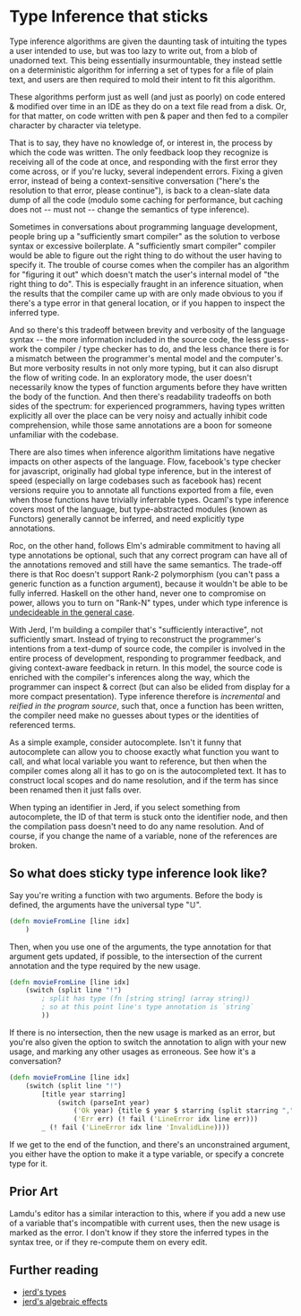 
# Type Inference that sticks

Type inference algorithms are given the daunting task of intuiting the types a user intended to use, but was too lazy to write out, from a blob of unadorned text. This being essentially insurmountable, they instead settle on a deterministic algorithm for inferring a set of types for a file of plain text, and users are then required to mold their intent to fit this algorithm.

These algorithms perform just as well (and just as poorly) on code entered & modified over time in an IDE as they do on a text file read from a disk. Or, for that matter, on code written with pen & paper and then fed to a compiler character by character via teletype.

That is to say, they have no knowledge of, or interest in, the process by which the code was written. The only feedback loop they recognize is receiving all of the code at once, and responding with the first error they come across, or if you're lucky, several independent errors. Fixing a given error, instead of being a context-sensitive conversation ("here's the resolution to that error, please continue"), is back to a clean-slate data dump of all the code (modulo some caching for performance, but caching does not -- must not -- change the semantics of type inference).

Sometimes in conversations about programming language development, people bring up a "sufficiently smart compiler" as the solution to verbose syntax or excessive boilerplate. A "sufficiently smart compiler" compiler would be able to figure out the right thing to do without the user having to specify it. The trouble of course comes when the compiler has an algorithm for "figuring it out" which doesn't match the user's internal model of "the right thing to do". This is especially fraught in an inference situation, when the results that the compiler came up with are only made obvious to you if there's a type error in that general location, or if you happen to inspect the inferred type.

And so there's this tradeoff between brevity and verbosity of the language syntax -- the more information included in the source code, the less guess-work the compiler / type checker has to do, and the less chance there is for a mismatch between the programmer's mental model and the computer's. But more verbosity results in not only more typing, but it can also disrupt the flow of writing code. In an exploratory mode, the user doesn't necessarily know the types of function arguments before they have written the body of the function. And then there's readability tradeoffs on both sides of the spectrum: for experienced programmers, having types written explicitly all over the place can be very noisy and actually inhibit code comprehension, while those same annotations are a boon for someone unfamiliar with the codebase.

There are also times when inference algorithm limitations have negative impacts on other aspects of the language. Flow, facebook's type checker for javascript, originally had global type inference, but in the interest of speed (especially on large codebases such as facebook has) recent versions require you to annotate all functions exported from a file, even when those functions have trivially inferrable types. Ocaml's type inference covers most of the language, but type-abstracted modules (known as Functors) generally cannot be inferred, and need explicitly type annotations.

Roc, on the other hand, follows Elm's admirable commitment to having all type annotations be optional, such that any correct program can have all of the annotations removed and still have the same semantics. The trade-off there is that Roc doesn't support Rank-2 polymorphism (you can't pass a generic function as a function argument), because it wouldn't be able to be fully inferred. Haskell on the other hand, never one to compromise on power, allows you to turn on "Rank-N" types, under which type inference is [undecideable in the general case](https://en.wikipedia.org/wiki/Parametric_polymorphism#Higher-rank_polymorphism).

With Jerd, I'm building a compiler that's "sufficiently interactive", not sufficiently smart. Instead of trying to reconstruct the programmer's intentions from a text-dump of source code, the compiler is involved in the entire process of development, responding to programmer feedback, and giving context-aware feedback in return. In this model, the source code is enriched with the compiler's inferences along the way, which the programmer can inspect & correct (but can also be elided from display for a more compact presentation). Type inference therefore is *incremental* and *reified in the program source*, such that, once a function has been written, the compiler need make no guesses about types or the identities of referenced terms.

As a simple example, consider autocomplete. Isn't it funny that autocomplete can allow you to choose exactly what function you want to call, and what local variable you want to reference, but then when the compiler comes along all it has to go on is the autocompleted text. It has to construct local scopes and do name resolution, and if the term has since been renamed then it just falls over.

When typing an identifier in Jerd, if you select something from autocomplete, the ID of that term is stuck onto the identifier node, and then the compilation pass doesn't need to do any name resolution. And of course, if you change the name of a variable, none of the references are broken.

## So what does sticky type inference look like?

Say you're writing a function with two arguments. Before the body is defined,
the arguments have the universal type "𝕌".

```clj
(defn movieFromLine [line idx]
	)
```

Then, when you use one of the arguments, the type annotation for that
argument gets updated, if possible, to the intersection of the current
annotation and the type required by the new usage.

```clj
(defn movieFromLine [line idx]
	(switch (split line "!")
		; split has type (fn [string string] (array string))
		; so at this point line's type annotation is `string`
		))
```

If there is no intersection, then the new usage is marked as an error,
but you're also given the option to switch the annotation to align with
your new usage, and marking any other usages as erroneous. See how it's
a conversation?

```clj
(defn movieFromLine [line idx]
	(switch (split line "!")
		[title year starring]
			(switch (parseInt year)
				('Ok year) {title $ year $ starring (split starring ",")}
				('Err err) (! fail ('LineError idx line err)))
		_ (! fail ('LineError idx line 'InvalidLine))))
```

If we get to the end of the function, and there's an unconstrained argument,
you either have the option to make it a type variable, or specify a concrete
type for it.

## Prior Art

Lamdu's editor has a similar interaction to this, where if you add a new use of a variable that's incompatible with current uses, then the new usage is marked as the error. I don't know if they store the inferred types in the syntax tree, or if they re-compute them on every edit.

## Further reading

- [jerd's types](https://github.com/jaredly/j3/blob/main/docs/Types.md)
- [jerd's algebraic effects](https://github.com/jaredly/j3/blob/main/docs/Algebraic%20Effects.md)


